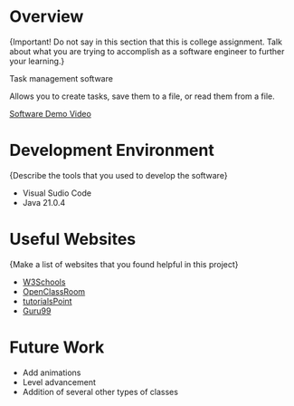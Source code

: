 # Overview

{Important! Do not say in this section that this is college assignment. Talk about what you are trying to accomplish as a software engineer to further your learning.}

Task management software

Allows you to create tasks, save them to a file, or read them from a file.


[Software Demo Video](https://youtu.be/sySDq2zH1pE)

# Development Environment

{Describe the tools that you used to develop the software}
- Visual Sudio Code
- Java 21.0.4

# Useful Websites

{Make a list of websites that you found helpful in this project}

- [W3Schools](https://www.w3schools.com/java/)
- [OpenClassRoom](https://openclassrooms.com/fr/)
- [tutorialsPoint](https://www.tutorialspoint.com/java/index.htm)
- [Guru99](https://www.guru99.com/java-tutorial.html)

# Future Work


- Add animations
- Level advancement
- Addition of several other types of classes